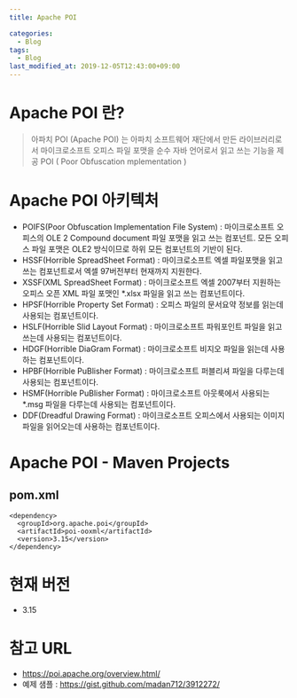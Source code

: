 ```yaml
---
title: Apache POI

categories:
  - Blog
tags:
  - Blog
last_modified_at: 2019-12-05T12:43:00+09:00
---
```




# Apache POI 란? #

> 아파치 POI (Apache POI) 는 아파치 소프트웨어 재단에서 만든 라이브러리로서 마이크로소프트 오피스 파일 포맷을 순수 자바 언어로서 읽고 쓰는 기능을 제공 POI ( Poor Obfuscation mplementation )

 

# Apache POI 아키텍처 #
- POIFS(Poor Obfuscation Implementation File System) : 마이크로소프트 오피스의 OLE 2 Compound document 파일 포맷을 읽고 쓰는 컴포넌트. 모든 오피스 파일 포맷은 OLE2 방식이므로 하위 모든 컴포넌트의 기반이 된다.
- HSSF(Horrible SpreadSheet Format) : 마이크로소프트 엑셀 파일포맷을 읽고 쓰는 컴포넌트로서 엑셀 97버전부터 현재까지 지원한다.
- XSSF(XML SpreadSheet Format) : 마이크로소프트 엑셀 2007부터 지원하는 오피스 오픈 XML 파일 포맷인 *.xlsx 파일을 읽고 쓰는 컴포넌트이다.
- HPSF(Horrible Property Set Format) : 오피스 파일의 문서요약 정보를 읽는데 사용되는 컴포넌트이다.
- HSLF(Horrible Slid Layout Format) : 마이크로소프트 파워포인트 파일을 읽고 쓰는데 사용되는 컴포넌트이다.
- HDGF(Horrible DiaGram Format) : 마이크로소프트 비지오 파일을 읽는데 사용하는 컴포넌트이다.
- HPBF(Horrible PuBlisher Format) : 마이크로소프트 퍼블리셔 파일을 다루는데 사용되는 컴포넌트이다.
- HSMF(Horrible PuBlisher Format) : 마이크로소프트 아웃룩에서 사용되는 *.msg 파일을 다루는데 사용되는 컴포넌트이다.
- DDF(Dreadful Drawing Format) : 마이크로소프트 오피스에서 사용되는 이미지 파일을 읽어오는데 사용하는 컴포넌트이다.



# Apache POI - Maven Projects #

## pom.xml ##
```
<dependency>
  <groupId>org.apache.poi</groupId>
  <artifactId>poi-ooxml</artifactId>
  <version>3.15</version>
</dependency>
```

 

# 현재 버전 #

- 3.15 

 

# 참고 URL #

- <https://poi.apache.org/overview.html/>
- 예제 샘플 : <https://gist.github.com/madan712/3912272/>
